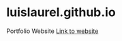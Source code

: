 # luislaurel.github.io
Portfolio Website
[Link to website](https://luislaurel.github.io/portfolio/)
